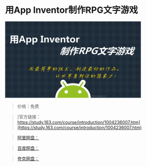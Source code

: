 # 用App Inventor制作RPG文字游戏

![img](../../../assets/study163/free/7BC8C470A305F802CC178F1E81C4B360.jpg)

> 价格：免费

> [官方链接：https://study.163.com/course/introduction/1004236007.htm](https://study.163.com/course/introduction/1004236007.htm)

> [阿里网盘：]()

> [百度网盘：]()

> [夸克网盘：]()
